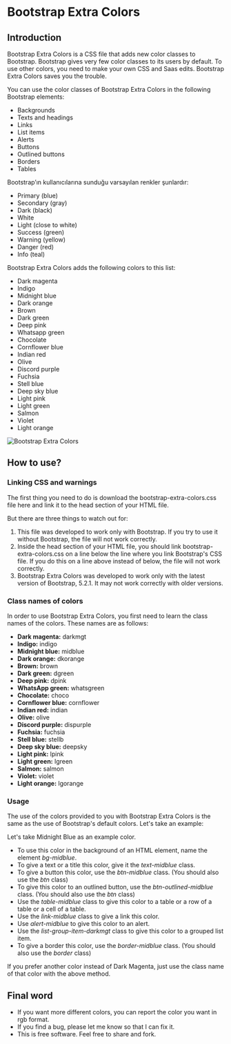 <h1>Bootstrap Extra Colors</h1>
  <h2>Introduction</h2>
  <p>Bootstrap Extra Colors is a CSS file that adds new color classes to Bootstrap. Bootstrap gives very few color
    classes to its users by default. To use other colors, you need to make your own CSS and Saas edits. Bootstrap Extra
    Colors saves you the trouble.</p>
  <p>You can use the color classes of Bootstrap Extra Colors in the following Bootstrap elements:</p>
  <ul>
    <li>Backgrounds</li>
    <li>Texts and headings</li>
    <li>Links</li>
    <li>List items</li>
    <li>Alerts</li>
    <li>Buttons</li>
    <li>Outlined buttons</li>
    <li>Borders</li>
    <li>Tables</li>
  </ul>
  <p>Bootstrap’ın kullanıcılarına sunduğu varsayılan renkler şunlardır:</p>
  <ul>
    <li>Primary (blue)</li>
    <li>Secondary (gray)</li>
    <li>Dark (black)</li>
    <li>White</li>
    <li>Light (close to white)</li>
    <li>Success (green)</li>
    <li>Warning (yellow)</li>
    <li>Danger (red)</li>
    <li>Info (teal)</li>
  </ul>
  <p>Bootstrap Extra Colors adds the following colors to this list:</p>
  <ul>
    <li>Dark magenta</li>
    <li>Indigo</li>
    <li>Midnight blue</li>
    <li>Dark orange</li>
    <li>Brown</li>
    <li>Dark green</li>
    <li>Deep pink</li>
    <li>Whatsapp green</li>
    <li>Chocolate</li>
    <li>Cornflower blue</li>
    <li>Indian red</li>
    <li>Olive</li>
    <li>Discord purple</li>
    <li>Fuchsia</li>
    <li>Stell blue</li>
    <li>Deep sky blue</li>
    <li>Light pink</li>
    <li>Light green</li>
    <li>Salmon</li>
    <li>Violet</li>
    <li>Light orange</li>
  </ul>
  <img src="https://user-images.githubusercontent.com/37022881/191505465-d8e2599a-7030-4ead-b275-f68725985328.jpg" alt="Bootstrap Extra Colors">
  <h2>How to use?</h2>
  <h3>Linking CSS and warnings</h3>
  <p>The first thing you need to do is download the bootstrap-extra-colors.css file here and link it to the head section
    of your HTML file.</p>
  <p>But there are three things to watch out for:</p>
  <ol>
    <li>This file was developed to work only with Bootstrap. If you try to use it without Bootstrap, the file will not
      work correctly.</li>
    <li>Inside the head section of your HTML file, you should link bootstrap-extra-colors.css on a line below the line
      where you link Bootstrap's CSS file. If you do this on a line above instead of below, the file will not work
      correctly.</li>
    <li>Bootstrap Extra Colors was developed to work only with the latest version of Bootstrap, 5.2.1. It may not work
      correctly with older versions.</li>
  </ol>
  <h3>Class names of colors</h3>
  <p>In order to use Bootstrap Extra Colors, you first need to learn the class names of the colors. These names are as
    follows:</p>
  <ul>
    <li><b>Dark magenta:</b> darkmgt</li>
    <li><b>Indigo:</b> indigo</li>
    <li><b>Midnight blue:</b> midblue</li>
    <li><b>Dark orange:</b> dkorange</li>
    <li><b>Brown:</b> brown</li>
    <li><b>Dark green:</b> dgreen</li>
    <li><b>Deep pink:</b> dpink</li>
    <li><b>WhatsApp green:</b> whatsgreen</li>
    <li><b>Chocolate:</b> choco</li>
    <li><b>Cornflower blue:</b> cornflower</li>
    <li><b>Indian red:</b> indian</li>
    <li><b>Olive:</b> olive</li>
    <li><b>Discord purple:</b> dispurple</li>
    <li><b>Fuchsia:</b> fuchsia</li>
    <li><b>Stell blue:</b> stellb</li>
    <li><b>Deep sky blue:</b> deepsky</li>
    <li><b>Light pink:</b> lpink</li>
    <li><b>Light green:</b> lgreen</li>
    <li><b>Salmon:</b> salmon</li>
    <li><b>Violet:</b> violet</li>
    <li><b>Light orange:</b> lgorange</li>
  </ul>
  <h3>Usage</h3>
  <p>The use of the colors provided to you with Bootstrap Extra Colors is the same as the use of Bootstrap's default
    colors. Let's take an example:</p>
  <p>Let's take Midnight Blue as an example color.</p>
  <ul>
    <li>To use this color in the background of an HTML element, name the element <i>bg-midblue</i>.</li>
    <li>To give a text or a title this color, give it the <i>text-midblue</i> class.</li>
    <li>To give a button this color, use the <i>btn-midblue</i> class. (You should also use the <i>btn</i> class)</li>
    <li>To give this color to an outlined button, use the <i>btn-outlined-midblue</i> class. (You should also use the
      <i>btn</i> class)</li>
    <li>Use the <i>table-midblue</i> class to give this color to a table or a row of a table or a cell of a table.</li>
    <li>Use the <i>link-midblue</i> class to give a link this color.</li>
    <li>Use <i>alert-midblue</i> to give this color to an alert.</li>
    <li>Use the <i>list-group-item-darkmgt</i> class to give this color to a grouped list item.</li>
    <li>To give a border this color, use the <i>border-midblue</i> class. (You should also use the <i>border</i> class)
    </li>
  </ul>
  <p>If you prefer another color instead of Dark Magenta, just use the class name of that color with the above method.
  </p>
  <h2>Final word</h2>
  <ul>
    <li>If you want more different colors, you can report the color you want in rgb format.</li>
    <li>If you find a bug, please let me know so that I can fix it.</li>
    <li>This is free software. Feel free to share and fork.</li>
  </ul>
